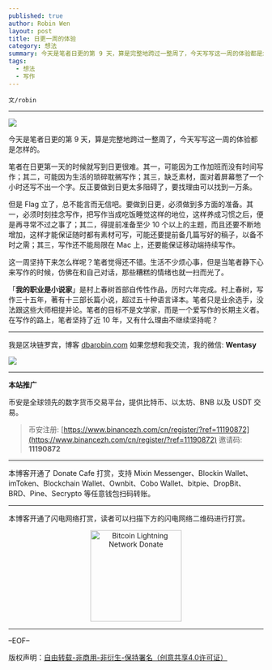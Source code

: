 ```yaml
---
published: true
author: Robin Wen
layout: post
title: 日更一周的体验
category: 想法
summary: 今天是笔者日更的第 9 天，算是完整地跨过一整周了，今天写写这一周的体验都是怎样的。笔者在日更第一天的时候就写到日更很难。其一，可能因为工作加班而没有时间写作；其二，可能因为生活的琐碎耽搁写作；其三，缺乏素材，面对着屏幕憋了一个小时还写不出一个字。反正要做到日更太多阻碍了，要找理由可以找到一万条。村上春树，写作三十五年，著有十三部长篇小说，超过五十种语言译本。笔者只是业余选手，没法跟这些大师相提并论。笔者的目标不是文学家，而是一个爱写作的长期主义者。在写作的路上，笔者坚持了近 10 年，又有什么理由不继续坚持呢？
tags:
  - 想法
  - 写作
---
```


`文/robin`

***

![](https://cdn.dbarobin.com/nzcf21q.png)

今天是笔者日更的第 9 天，算是完整地跨过一整周了，今天写写这一周的体验都是怎样的。

笔者在日更第一天的时候就写到日更很难。其一，可能因为工作加班而没有时间写作；其二，可能因为生活的琐碎耽搁写作；其三，缺乏素材，面对着屏幕憋了一个小时还写不出一个字。反正要做到日更太多阻碍了，要找理由可以找到一万条。

但是 Flag 立了，总不能言而无信吧。要做到日更，必须做到多方面的准备。其一，必须时刻挂念写作，把写作当成吃饭睡觉这样的地位，这样养成习惯之后，便是再寻常不过之事了；其二，得提前准备至少 10 个以上的主题，而且还要不断地增加，这样才能保证随时都有素材可写，可能还要提前备几篇写好的稿子，以备不时之需；其三，写作还不能局限在 Mac 上，还要能保证移动端持续写作。

这一周坚持下来怎么样呢？笔者觉得还不错。生活不少烦心事，但是当笔者静下心来写作的时候，仿佛在和自己对话，那些糟糕的情绪也就一扫而光了。

「**我的职业是小说家**」是村上春树首部自传性作品，历时六年完成。村上春树，写作三十五年，著有十三部长篇小说，超过五十种语言译本。笔者只是业余选手，没法跟这些大师相提并论。笔者的目标不是文学家，而是一个爱写作的长期主义者。在写作的路上，笔者坚持了近 10 年，又有什么理由不继续坚持呢？

***

我是区块链罗宾，博客 [dbarobin.com](https://dbarobin.com/)
如果您想和我交流，我的微信: **Wentasy**

![](https://cdn.dbarobin.com/v4yywe2.png)

***

**本站推广**

币安是全球领先的数字货币交易平台，提供比特币、以太坊、BNB 以及 USDT 交易。

> 币安注册: [https://www.binancezh.com/cn/register/?ref=11190872](https://www.binancezh.com/cn/register/?ref=11190872)
> 邀请码: **11190872**

***

本博客开通了 Donate Cafe 打赏，支持 Mixin Messenger、Blockin Wallet、imToken、Blockchain Wallet、Ownbit、Cobo Wallet、bitpie、DropBit、BRD、Pine、Secrypto 等任意钱包扫码转账。

<center>
    <div class="--donate-button"
         data-button-id="f8b9df0d-af9a-460d-8258-d3f435445075"
    ></div>
</center>

***

本博客开通了闪电网络打赏，读者可以扫描下方的闪电网络二维码进行打赏。

<center><img title="Bitcoin Lightning Network Donate" width="180" height="180" src="https://lnd.hoo.com/api/generate?openid=TruSwjrK2q57V484Tf0u&isimg=1" alt="Bitcoin Lightning Network Donate"/></center>

***

–EOF–

版权声明：[自由转载-非商用-非衍生-保持署名（创意共享4.0许可证）](http://creativecommons.org/licenses/by-nc-nd/4.0/deed.zh)